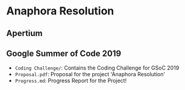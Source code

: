 # Anaphora Resolution
## Apertium
## Google Summer of Code 2019

- `Coding Challenge/`: Contains the Coding Challenge for GSoC 2019
- `Proposal.pdf`: Proposal for the project 'Anaphora Resolution'
- `Progress.md`: Progress Report for the Project!
